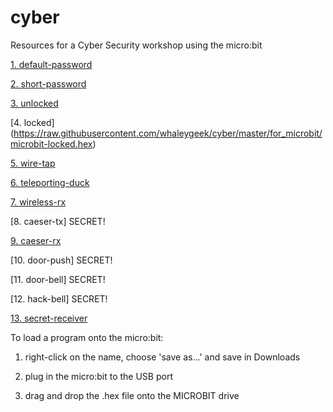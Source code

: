 # cyber

Resources for a Cyber Security workshop using the micro:bit

[1. default-password](https://raw.githubusercontent.com/whaleygeek/cyber/master/for_microbit/microbit-default-password.hex)

[2. short-password](https://raw.githubusercontent.com/whaleygeek/cyber/master/for_microbit/microbit-short-password.hex)

[3. unlocked](https://raw.githubusercontent.com/whaleygeek/cyber/master/for_microbit/microbit-unlocked.hex)

[4. locked] (https://raw.githubusercontent.com/whaleygeek/cyber/master/for_microbit/microbit-locked.hex)

[5. wire-tap](https://raw.githubusercontent.com/whaleygeek/cyber/master/for_microbit/microbit-wire-tap.hex)

[6. teleporting-duck](https://raw.githubusercontent.com/whaleygeek/cyber/master/for_microbit/teleporting-duck.hex)

[7. wireless-rx](https://raw.githubusercontent.com/whaleygeek/cyber/master/for_microbit/microbit-wireless-rx.hex)

[8. caeser-tx] SECRET!

[9. caeser-rx](https://raw.githubusercontent.com/whaleygeek/cyber/master/for_microbit/microbit-caeser-rx.hex)

[10. door-push] SECRET!

[11. door-bell] SECRET!

[12. hack-bell] SECRET!

[13. secret-receiver](https://raw.githubusercontent.com/whaleygeek/cyber/master/for_microbit/microbit-secret-receiver.hex)

To load a program onto the micro:bit:

1. right-click on the name, choose 'save as...' and save in Downloads

2. plug in the micro:bit to the USB port

3. drag and drop the .hex file onto the MICROBIT drive

